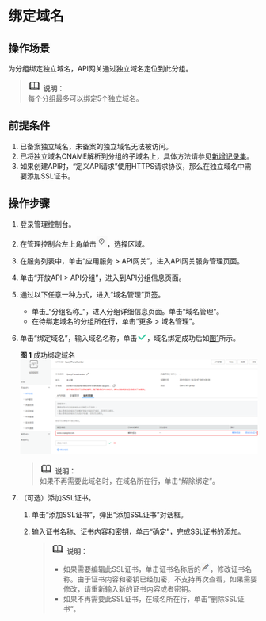 # 绑定域名<a name="apig-zh-ug-180327076"></a>

## 操作场景<a name="section1947225019487"></a>

为分组绑定独立域名，API网关通过独立域名定位到此分组。

>![](public_sys-resources/icon-note.gif) **说明：**   
>每个分组最多可以绑定5个独立域名。  

## 前提条件<a name="section1198465612481"></a>

1.  已备案独立域名，未备案的独立域名无法被访问。
2.  已将独立域名CNAME解析到分组的子域名上，具体方法请参见[新增记录集](https://support.huaweicloud.com/usermanual-dns/zh-cn_topic_0035467703.html)。
3.  如果创建API时，“定义API请求”使用HTTPS请求协议，那么在独立域名中需要添加SSL证书。

## 操作步骤<a name="section12207715496"></a>

1.  登录管理控制台。
2.  在管理控制台左上角单击![](figures/icon-region.png)，选择区域。
3.  在服务列表中，单击“应用服务 \> API网关”，进入API网关服务管理页面。
4.  单击“开放API \> API分组”，进入到API分组信息页面。
5.  通过以下任意一种方式，进入“域名管理”页签。
    -   单击_“分组名称_”，进入分组详细信息页面。单击“域名管理”。
    -   在待绑定域名的分组所在行，单击“更多 \> 域名管理”。

6.  单击“绑定域名”，输入域名名称，单击![](figures/icon-right.png)，域名绑定成功后如[图1](#fig105910599542)所示。

    **图 1**  成功绑定域名<a name="fig105910599542"></a>  
    ![](figures/成功绑定域名.png "成功绑定域名")

    >![](public_sys-resources/icon-note.gif) **说明：**   
    >如果不再需要此域名时，在域名所在行，单击“解除绑定”。  

7.  （可选）添加SSL证书。
    1.  单击“添加SSL证书”，弹出“添加SSL证书”对话框。
    2.  输入证书名称、证书内容和密钥，单击“确定”，完成SSL证书的添加。

        >![](public_sys-resources/icon-note.gif) **说明：**   
        >-   如果需要编辑此SSL证书，单击证书名称后的![](figures/icon-edit.png)，修改证书名称。由于证书内容和密钥已经加密，不支持再次查看，如果需要修改，请重新输入新的证书内容或者密钥。  
        >-   如果不再需要此SSL证书，在域名所在行，单击“删除SSL证书”。  



